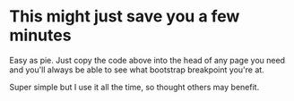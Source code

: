 # This might just save you a few minutes
Easy as pie. Just copy the code above into the head of any page you need and you'll always be able to see what bootstrap breakpoint you're at.

Super simple but I use it all the time, so thought others may benefit.
